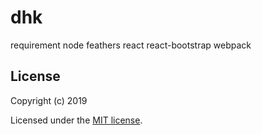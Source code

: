# dhk

requirement
node
feathers
react
react-bootstrap
webpack

## License

Copyright (c) 2019

Licensed under the [MIT license](LICENSE).
